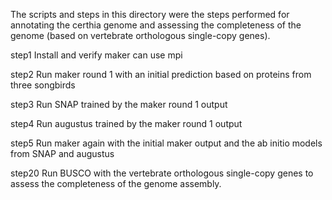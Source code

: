 The scripts and steps in this directory were the steps performed for annotating the certhia genome
and assessing the completeness of the genome (based on vertebrate orthologous single-copy genes).

step1 Install and verify maker can use mpi

step2 Run maker round 1 with an initial prediction based on proteins from three songbirds

step3 Run SNAP trained by the maker round 1 output

step4 Run augustus trained by the maker round 1 output

step5 Run maker again with the initial maker output and the ab initio models from SNAP and augustus


step20 Run BUSCO with the vertebrate orthologous single-copy genes to assess the completeness of the 
genome assembly. 
